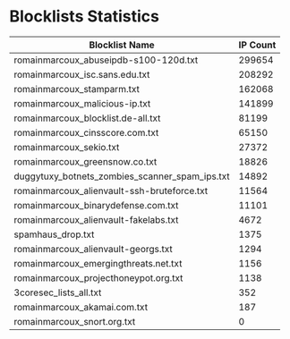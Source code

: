 # Blocklists Statistics
| Blocklist Name | IP Count |
|----|----|
| romainmarcoux_abuseipdb-s100-120d.txt | 299654 |
| romainmarcoux_isc.sans.edu.txt | 208292 |
| romainmarcoux_stamparm.txt | 162068 |
| romainmarcoux_malicious-ip.txt | 141899 |
| romainmarcoux_blocklist.de-all.txt | 81199 |
| romainmarcoux_cinsscore.com.txt | 65150 |
| romainmarcoux_sekio.txt | 27372 |
| romainmarcoux_greensnow.co.txt | 18826 |
| duggytuxy_botnets_zombies_scanner_spam_ips.txt | 14892 |
| romainmarcoux_alienvault-ssh-bruteforce.txt | 11564 |
| romainmarcoux_binarydefense.com.txt | 11101 |
| romainmarcoux_alienvault-fakelabs.txt | 4672 |
| spamhaus_drop.txt | 1375 |
| romainmarcoux_alienvault-georgs.txt | 1294 |
| romainmarcoux_emergingthreats.net.txt | 1156 |
| romainmarcoux_projecthoneypot.org.txt | 1138 |
| 3coresec_lists_all.txt | 352 |
| romainmarcoux_akamai.com.txt | 187 |
| romainmarcoux_snort.org.txt | 0 |
